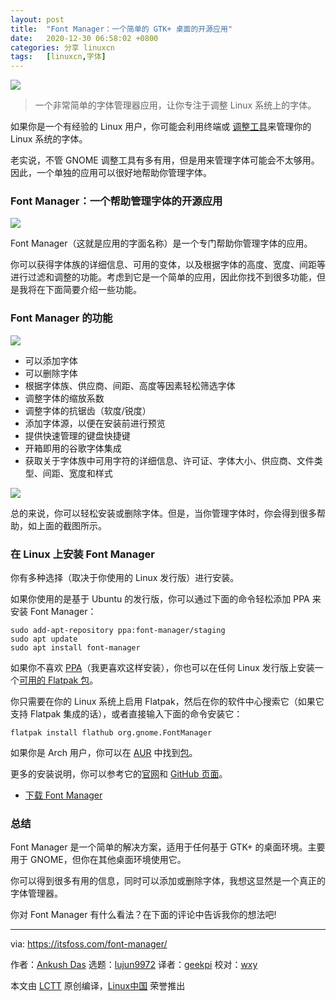 ```yaml
---
layout: post
title:	"Font Manager：一个简单的 GTK+ 桌面的开源应用"
date:	2020-12-30 06:58:02 +0800 
categories:	分享 linuxcn 
tags:	[linuxcn,字体]
---
```



![](/Asserts/Images//attachment/album/202012/30/065754mx4363qxabe8y9z0.jpg)



> 
> 一个非常简单的字体管理器应用，让你专注于调整 Linux 系统上的字体。
> 
> 
> 


如果你是一个有经验的 Linux 用户，你可能会利用终端或 [调整工具](https://itsfoss.com/gnome-tweak-tool/)来管理你的 Linux 系统的字体。


老实说，不管 GNOME 调整工具有多有用，但是用来管理字体可能会不太够用。因此，一个单独的应用可以很好地帮助你管理字体。


### Font Manager：一个帮助管理字体的开源应用


![](/Asserts/Images//attachment/album/202012/30/065802uagfmpgfxzcplaga.png)


Font Manager（这就是应用的字面名称）是一个专门帮助你管理字体的应用。


你可以获得字体族的详细信息、可用的变体，以及根据字体的高度、宽度、间距等进行过滤和调整的功能。考虑到它是一个简单的应用，因此你找不到很多功能，但是我将在下面简要介绍一些功能。


### Font Manager 的功能


![](/Asserts/Images//attachment/album/202012/30/065803y9ixvig7ez3mpe0c.jpg)


* 可以添加字体
* 可以删除字体
* 根据字体族、供应商、间距、高度等因素轻松筛选字体
* 调整字体的缩放系数
* 调整字体的抗锯齿（软度/锐度）
* 添加字体源，以便在安装前进行预览
* 提供快速管理的键盘快捷键
* 开箱即用的谷歌字体集成
* 获取关于字体族中可用字符的详细信息、许可证、字体大小、供应商、文件类型、间距、宽度和样式


![](/Asserts/Images//attachment/album/202012/30/065804vo091010mm0lojsz.png)


总的来说，你可以轻松安装或删除字体。但是，当你管理字体时，你会得到很多帮助，如上面的截图所示。


### 在 Linux 上安装 Font Manager


你有多种选择（取决于你使用的 Linux 发行版）进行安装。


如果你使用的是基于 Ubuntu 的发行版，你可以通过下面的命令轻松添加 PPA 来安装 Font Manager：



```
sudo add-apt-repository ppa:font-manager/staging
sudo apt update
sudo apt install font-manager

```

如果你不喜欢 [PPA](https://itsfoss.com/ppa-guide/)（我更喜欢这样安装），你也可以在任何 Linux 发行版上安装一个[可用的 Flatpak 包](https://flathub.org/apps/details/org.gnome.FontManager)。


你只需要在你的 Linux 系统上启用 Flatpak，然后在你的软件中心搜索它（如果它支持 Flatpak 集成的话），或者直接输入下面的命令安装它：



```
flatpak install flathub org.gnome.FontManager

```

如果你是 Arch 用户，你可以在 [AUR](https://itsfoss.com/aur-arch-linux/) 中找到[包](https://aur.archlinux.org/packages/font-manager/)。


更多的安装说明，你可以参考它的[官网](https://fontmanager.github.io/)和 [GitHub 页面](https://github.com/FontManager/font-manager)。


* [下载 Font Manager](https://fontmanager.github.io/)


### 总结


Font Manager 是一个简单的解决方案，适用于任何基于 GTK+ 的桌面环境。主要用于 GNOME，但你在其他桌面环境使用它。


你可以得到很多有用的信息，同时可以添加或删除字体，我想这显然是一个真正的字体管理器。


你对 Font Manager 有什么看法？在下面的评论中告诉我你的想法吧!




---


via: <https://itsfoss.com/font-manager/>


作者：[Ankush Das](https://itsfoss.com/author/ankush/) 选题：[lujun9972](https://github.com/lujun9972) 译者：[geekpi](https://github.com/geekpi) 校对：[wxy](https://github.com/wxy)


本文由 [LCTT](https://github.com/LCTT/TranslateProject) 原创编译，[Linux中国](https://linux.cn/) 荣誉推出
